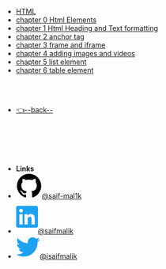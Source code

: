 - [HTML](/HTML/README.md)
- [chapter 0 Html Elements](/HTML/chapter%200%20Html%20Elements/README.md)
- [chapter 1 Html Heading and Text formatting](/HTML/chapter%201%20Html%20Heading%20and%20Text%20formatting/README.md)
- [chapter 2 anchor tag](/HTML/chapter%202%20anchor%20tag/README.md)
- [chapter 3 frame and iframe](/HTML/chapter%203%20frame%20and%20iframe/README.md)
- [chapter 4 adding images and videos](/HTML/chapter%204%20adding%20images%20and%20videos/README.md)
- [chapter 5 list element](/HTML/chapter%205%20list%20element/README.md)
- [chapter 6 table element](/HTML/chapter%206%20table%20element/README.md)

<br/>

<br/>


- [👈--back--](../)


<br/>

<br/>

<br/>

<br/>

- **Links**
- [![Github](../assets/img/github.svg)@saif-mal1k](https://github.com/saif-mal1k/)
- [![LinkedIn](../assets/img/linkedin.svg)@saifmalik](http://linkedin.com/in/saifmalik)
- [![Twitter](../assets/img/twitter.svg)@isaifmalik](http://twitter.com/isaifmalik)
